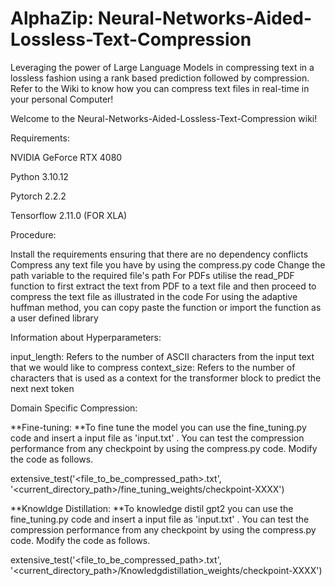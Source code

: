 # AlphaZip: Neural-Networks-Aided-Lossless-Text-Compression
Leveraging the power of Large Language Models in compressing text in a lossless fashion using a rank based prediction followed by compression.
Refer to the Wiki to know how you can compress text files in real-time in your personal Computer!

Welcome to the Neural-Networks-Aided-Lossless-Text-Compression wiki!

Requirements:

NVIDIA GeForce RTX 4080

Python 3.10.12

Pytorch 2.2.2

Tensorflow 2.11.0 (FOR XLA)

Procedure:

Install the requirements ensuring that there are no dependency conflicts
Compress any text file you have by using the compress.py code
Change the path variable to the required file's path
For PDFs utilise the read_PDF function to first extract the text from PDF to a text file and then proceed to compress the text file as illustrated in the code
For using the adaptive huffman method, you can copy paste the function or import the function as a user defined library

Information about Hyperparameters:

input_length: Refers to the number of ASCII characters from the input text that we would like to compress
context_size: Refers to the number of characters that is used as a context for the transformer block to predict the next next token

Domain Specific Compression:

**Fine-tuning: **To fine tune the model you can use the fine_tuning.py code and insert a input file as 'input.txt' . You can test the compression performance from any checkpoint by using the compress.py code. Modify the code as follows.

extensive_test('<file_to_be_compressed_path>.txt', '<current_directory_path>/fine_tuning_weights/checkpoint-XXXX')

**Knowldge Distillation: **To knowledge distil gpt2 you can use the fine_tuning.py code and insert a input file as 'input.txt' . You can test the compression performance from any checkpoint by using the compress.py code. Modify the code as follows.

extensive_test('<file_to_be_compressed_path>.txt', '<current_directory_path>/Knowledgdistillation_weights/checkpoint-XXXX')

